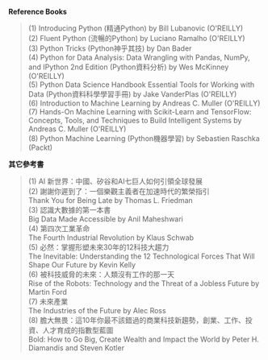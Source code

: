 **Reference Books**  
> (1) Introducing Python (精通Python) by Bill Lubanovic (O'REILLY)  
> (2) Fluent Python (流暢的Python) by Luciano Ramalho (O'REILLY)  
> (3) Python Tricks (Python神乎其技) by Dan Bader  
> (4) Python for Data Analysis: Data Wrangling with Pandas, NumPy, and IPython 2nd Edition (Python資料分析) by Wes McKinney (O'REILLY)  
> (5) Python Data Science Handbook Essential Tools for Working with Data (Python資料科學學習手冊) by Jake VanderPlas (O'REILLY)    
> (6) Introduction to Machine Learning by Andreas C. Muller (O'REILLY)  
> (7) Hands-On Machine Learning with Scikit-Learn and TensorFlow: Concepts, Tools, and Techniques to Build Intelligent Systems by Andreas C. Muller (O'REILLY)  
> (8) Python Machine Learning (Python機器學習) by Sebastien Raschka (Packt)   


**其它參考書**  
> (1) AI 新世界：中國、矽谷和AI七巨人如何引領全球發展  
> (2) 謝謝你遲到了：一個樂觀主義者在加速時代的繁榮指引  
> Thank You for Being Late by Thomas L. Friedman  
> (3) 認識大數據的第一本書  
> Big Data Made Accessible by Anil Maheshwari  
> (4) 第四次工業革命  
> The Fourth Industrial Revolution by Klaus Schwab  
> (5) 必然：掌握形塑未來30年的12科技大趨力  
> The Inevitable: Understanding the 12 Technological Forces That Will Shape Our Future by Kevin Kelly  
> (6) 被科技威脅的未來：人類沒有工作的那一天  
> Rise of the Robots: Technology and the Threat of a Jobless Future by Martin Ford  
> (7) 未來產業  
> The Industries of the Future by Alec Ross  
> (8) 膽大無畏：這10年你最不該錯過的商業科技新趨勢，創業、工作、投資、人才育成的指數型藍圖  
> Bold: How to Go Big, Create Wealth and Impact the World by Peter H. Diamandis and Steven Kotler  
